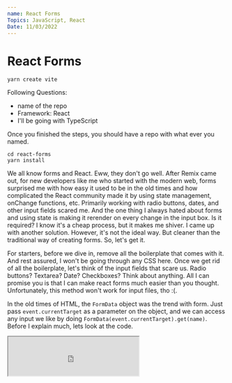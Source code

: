 ```yaml
---
name: React Forms
Topics: JavaScript, React
Date: 11/03/2022
---
```


# React Forms

```txt:terminal showLineNumbers
yarn create vite
```

Following Questions:

- name of the repo
- Framework: React
- I'll be going with TypeScript

Once you finished the steps, you should have a repo with what ever you named.

```txt:terminal showLineNumbers
cd react-forms
yarn install
```

We all know forms and React. Eww, they don't go well. After Remix came out, for new developers like me who started with the modern web, forms surprised me with how easy it used to be in the old times and how complicated the React community made it by using state management, onChange functions, etc. Primarily working with radio buttons, dates, and other input fields scared me. And the one thing I always hated about forms and using state is making it rerender on every change in the input box. Is it required? I know it's a cheap process, but it makes me shiver. I came up with another solution. However, it's not the ideal way. But cleaner than the traditional way of creating forms. So, let's get it.

For starters, before we dive in, remove all the boilerplate that comes with it.
And rest assured, I won't be going through any CSS here. Once we get rid of all the boilerplate, let's think of the input fields that scare us. Radio buttons? Textarea? Date? Checkboxes? Think about anything. All I can promise you is that I can make react forms much easier than you thought. Unfortunately, this method won't work for input files, tho :(.

In the old times of HTML, the `FormData` object was the trend with form. Just pass `event.currentTarget` as a parameter on the object, and we can access any input we like by doing `FormData(event.currentTarget).get(name)`. Before I explain much, lets look at the code.

<iframe src="https://codesandbox.io/p/github/satvik-1203/React-Form/draft/spring-resonance?file=%2Fsrc%2FApp.tsx" title="code" height="90vh"></iframe>

